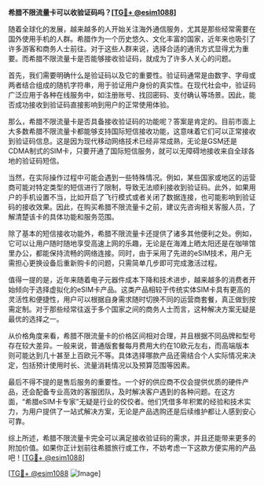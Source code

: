 **希腊不限流量卡可以收验证码吗？[[TG💪+ @esim1088](https://t.me/s/esim1088)]**

随着全球化的发展，越来越多的人开始关注海外通信服务，尤其是那些经常需要在国外使用手机的人群。希腊作为一个历史悠久、文化丰富的国家，近年来也吸引了许多游客和商务人士前往。对于这些人群来说，选择合适的通讯方式显得尤为重要。而希腊不限流量卡是否能够接收验证码，就成为了许多人关心的问题。

首先，我们需要明确什么是验证码以及它的重要性。验证码通常是由数字、字母或两者结合组成的随机字符串，用于验证用户身份的真实性。在现代社会中，验证码广泛应用于各种在线服务中，如注册账号、找回密码、支付确认等场景。因此，能否成功接收到验证码直接影响到用户的正常使用体验。

那么，希腊不限流量卡是否具备接收验证码的功能呢？答案是肯定的。目前市面上大多数希腊不限流量卡都能够支持国际短信接收功能，这意味着它们可以正常接收到验证码信息。这是因为现代移动网络技术已经非常成熟，无论是GSM还是CDMA制式的SIM卡，只要开通了国际短信服务，就可以无障碍地接收来自全球各地的验证码短信。

当然，在实际操作过程中可能会遇到一些特殊情况。例如，某些国家或地区的运营商可能对特定类型的短信进行了限制，导致无法顺利接收到验证码。此外，如果用户的手机设置不当，比如开启了飞行模式或者关闭了数据连接，也可能影响到验证码的接收效果。因此，在购买希腊不限流量卡之前，建议先咨询相关客服人员，了解清楚该卡的具体功能和服务范围。

除了基本的短信接收功能外，希腊不限流量卡还提供了诸多其他便利之处。例如，它可以让用户随时随地享受高速上网的乐趣，无论是在海滩上晒太阳还是在咖啡馆里办公，都能保持流畅的网络连接。同时，由于采用了先进的eSIM技术，用户无需担心更换设备后重新购卡的问题，只需简单几步即可完成激活过程。

值得一提的是，近年来随着电子元器件成本下降和技术进步，越来越多的消费者开始倾向于选择虚拟化的eSIM卡产品。这类产品相较于传统实体SIM卡具有更高的灵活性和便捷性，用户可以根据自身需求随时切换不同的运营商套餐，真正做到按需定制。对于那些经常往返于多个国家之间的商务人士而言，这种解决方案无疑是最优的选择之一。

从价格角度来看，希腊不限流量卡的价格区间相对合理，并且根据不同品牌和型号存在较大差异。一般来说，普通版套餐每月费用大约在10欧元左右，而高端版本则可能达到几十甚至上百欧元不等。具体选择哪款产品还需结合个人实际情况来决定，包括预计使用时长、流量消耗情况以及预算范围等因素。

最后不得不提的是售后服务的重要性。一个好的供应商不仅会提供优质的硬件产品，还会配备专业高效的客服团队，及时解决客户遇到的各种问题。在这方面，“希腊eSIM卡专家”无疑是行业的佼佼者。他们凭借多年积累的经验和技术实力，为用户提供了一站式解决方案，无论是产品选购还是后续维护都让人感到安心可靠。

综上所述，希腊不限流量卡完全可以满足接收验证码的需求，并且还能带来更多的附加价值。如果你正计划前往希腊旅行或工作，不妨考虑一下这款方便实用的产品吧！[[TG💪+ @esim1088](https://t.me/s/esim1088)] 

[[TG💪+ @esim1088](https://t.me/s/esim1088) ![Image](https://i.postimg.cc/4NQfJmqS/Snipaste-2025-05-13-00-14-12.png)]